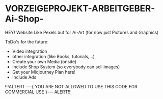 # VORZEIGEPROJEKT-ARBEITGEBER-Ai-Shop-

HEY!
Website Like Pexels but for Ai-Art 
(for now just Pictures and Graphics)

ToDo's for the future:
- Video integration
- other integration (like Books,
  tutorials,...)
- Create your own Media (onsite)
- include Shop System (so everybody
  can sell images)
- Get your Midjourney Plan here!
- include Ads

!!!ALTERT ---{
YOU ARE NOT ALLOWED TO USE
THIS CODE FOR COMMERCIAL USE
}--- ALERT!!!


